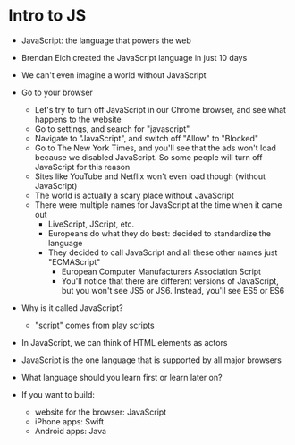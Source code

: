 # Intro to JS

- JavaScript: the language that powers the web
- Brendan Eich created the JavaScript language in just 10 days
- We can't even imagine a world without JavaScript
- Go to your browser
    - Let's try to turn off JavaScript in our Chrome browser, and see what happens to the website
    - Go to settings, and search for "javascript"
    - Navigate to "JavaScript", and switch off "Allow" to "Blocked"
    - Go to The New York Times, and you'll see that the ads won't load because we disabled JavaScript. So some people will turn off JavaScript for this reason
    - Sites like YouTube and Netflix won't even load though (without JavaScript)
    - The world is actually a scary place without JavaScript
    - There were multiple names for JavaScript at the time when it came out
        - LiveScript, JScript, etc.
        - Europeans do what they do best: decided to standardize the language
        - They decided to call JavaScript and all these other names just "ECMAScript"
            - European Computer Manufacturers Association Script
            - You'll notice that there are different versions of JavaScript, but you won't see JS5 or JS6. Instead, you'll see ES5 or ES6
- Why is it called JavaScript?
    - "script" comes from play scripts

- In JavaScript, we can think of HTML elements as actors
- JavaScript is the one language that is supported by all major browsers

- What language should you learn first or learn later on?
- If you want to build:
    - website for the browser: JavaScript
    - iPhone apps: Swift
    - Android apps: Java 